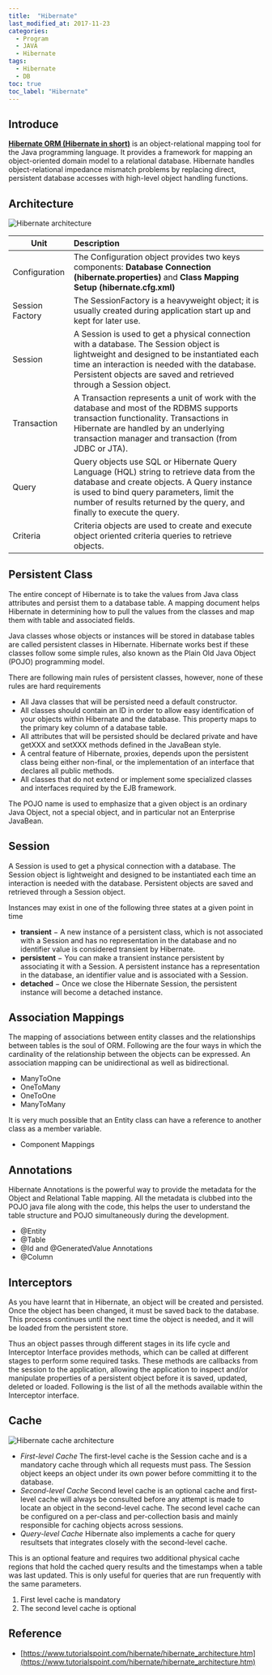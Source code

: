```yaml
---
title:  "Hibernate"
last_modified_at: 2017-11-23
categories: 
  - Program
  - JAVA
  - Hibernate
tags:
  - Hibernate
  - DB
toc: true
toc_label: "Hibernate"
---
```


## Introduce
**[Hibernate ORM (Hibernate in short)][hibernate wiki]** is an object-relational mapping tool for the Java programming language. It provides a framework for mapping an object-oriented domain model to a relational database. Hibernate handles object-relational impedance mismatch problems by replacing direct, persistent database accesses with high-level object handling functions.

## Architecture
![Hibernate architecture](/assets/images/2017/hibernate-architecture.jpg)

| Unit                 | Description                                                                                                                                                                                                                                                   |
| -------------------- | :-------------------------------                                                                                                                                                                                                                              |
| Configuration        | The Configuration object provides two keys components: **Database Connection (hibernate.properties)** and **Class Mapping Setup (hibernate.cfg.xml)**                                                                                                         |
| Session Factory      | The SessionFactory is a heavyweight object; it is usually created during application start up and kept for later use.                                                                                                                                         |
| Session              | A Session is used to get a physical connection with a database. The Session object is lightweight and designed to be instantiated each time an interaction is needed with the database. Persistent objects are saved and retrieved through a Session object.  |
| Transaction          | A Transaction represents a unit of work with the database and most of the RDBMS supports transaction functionality. Transactions in Hibernate are handled by an underlying transaction manager and transaction (from JDBC or JTA).                            |
| Query                | Query objects use SQL or Hibernate Query Language (HQL) string to retrieve data from the database and create objects. A Query instance is used to bind query parameters, limit the number of results returned by the query, and finally to execute the query. |
| Criteria             | Criteria objects are used to create and execute object oriented criteria queries to retrieve objects.                                                                                                                                                         |

## Persistent Class
The entire concept of Hibernate is to take the values from Java class attributes and persist them to a database table. A mapping document helps Hibernate in determining how to pull the values from the classes and map them with table and associated fields.

Java classes whose objects or instances will be stored in database tables are called persistent classes in Hibernate. Hibernate works best if these classes follow some simple rules, also known as the Plain Old Java Object (POJO) programming model.

There are following main rules of persistent classes, however, none of these rules are hard requirements
- All Java classes that will be persisted need a default constructor.
- All classes should contain an ID in order to allow easy identification of your objects within Hibernate and the database. This property maps to the primary key column of a database table.
- All attributes that will be persisted should be declared private and have getXXX and setXXX methods defined in the JavaBean style.
- A central feature of Hibernate, proxies, depends upon the persistent class being either non-final, or the implementation of an interface that declares all public methods.
- All classes that do not extend or implement some specialized classes and interfaces required by the EJB framework.

The POJO name is used to emphasize that a given object is an ordinary Java Object, not a special object, and in particular not an Enterprise JavaBean.
## Session
A Session is used to get a physical connection with a database. The Session object is lightweight and designed to be instantiated each time an interaction is needed with the database. Persistent objects are saved and retrieved through a Session object.

Instances may exist in one of the following three states at a given point in time
- **transient** − A new instance of a persistent class, which is not associated with a Session and has no representation in the database and no identifier value is considered transient by Hibernate.
- **persistent** − You can make a transient instance persistent by associating it with a Session. A persistent instance has a representation in the database, an identifier value and is associated with a Session.
- **detached** − Once we close the Hibernate Session, the persistent instance will become a detached instance.

## Association Mappings
The mapping of associations between entity classes and the relationships between tables is the soul of ORM. Following are the four ways in which the cardinality of the relationship between the objects can be expressed. An association mapping can be unidirectional as well as bidirectional.
- ManyToOne
- OneToMany
- OneToOne
- ManyToMany

It is very much possible that an Entity class can have a reference to another class as a member variable. 
- Component Mappings

## Annotations
Hibernate Annotations is the powerful way to provide the metadata for the Object and Relational Table mapping. All the metadata is clubbed into the POJO java file along with the code, this helps the user to understand the table structure and POJO simultaneously during the development.
- @Entity
- @Table
- @Id and @GeneratedValue Annotations
- @Column

## Interceptors
As you have learnt that in Hibernate, an object will be created and persisted. Once the object has been changed, it must be saved back to the database. This process continues until the next time the object is needed, and it will be loaded from the persistent store.

Thus an object passes through different stages in its life cycle and Interceptor Interface provides methods, which can be called at different stages to perform some required tasks. These methods are callbacks from the session to the application, allowing the application to inspect and/or manipulate properties of a persistent object before it is saved, updated, deleted or loaded. Following is the list of all the methods available within the Interceptor interface.

## Cache
![Hibernate cache architecture](/assets/images/2017/hibernate-cache.jpg)
- *First-level Cache*
The first-level cache is the Session cache and is a mandatory cache through which all requests must pass. The Session object keeps an object under its own power before committing it to the database.
- *Second-level Cache*
Second level cache is an optional cache and first-level cache will always be consulted before any attempt is made to locate an object in the second-level cache. The second level cache can be configured on a per-class and per-collection basis and mainly responsible for caching objects across sessions.
- *Query-level Cache*
Hibernate also implements a cache for query resultsets that integrates closely with the second-level cache.

This is an optional feature and requires two additional physical cache regions that hold the cached query results and the timestamps when a table was last updated. This is only useful for queries that are run frequently with the same parameters.

1. First level cache is mandatory
2. The second level cache is optional

## Reference
- [https://www.tutorialspoint.com/hibernate/hibernate_architecture.htm](https://www.tutorialspoint.com/hibernate/hibernate_architecture.htm)

[hibernate wiki]:  https://en.wikipedia.org/wiki/Hibernate_(framework) "Hibernate wiki"
